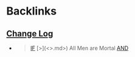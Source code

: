 
# Backlinks
## [Change Log](<Change Log.md>)
- > [IF](<IF.md>) [>](<>.md>) All Men are Mortal [AND](<AND.md>)

